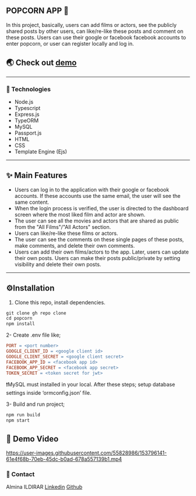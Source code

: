 ## POPCORN APP 🍿

In this project, basically, users can add films or actors, see the publicly shared posts by other users, can like/re-like these posts and comment on these posts. Users can use their google or facebook facebook accounts to enter popcorn, or user can register locally and log in.

## 🌏 Check out [ demo](https://popcorn-final.herokuapp.com/)

---

### 🔎 Technologies

- Node.js
- Typescript
- Express.js
- TypeORM
- MySQL
- Passport.js
- HTML
- CSS
- Template Engine (Ejs)

---

## ✨ Main Features

- Users can log in to the application with their google or facebook accounts. If these accounts use the same email, the user will see the same content.
- When the login process is verified, the user is directed to the dashboard screen where the most liked film and actor are shown.
- The user can see all the movies and actors that are shared as public from the "All Films"/"All Actors" section.
- Users can like/re-like these films or actors.
- The user can see the comments on these single pages of these posts, make comments, and delete their own comments.
- Users can add their own films/actors to the app. Later, users can update their own posts. Users can make their posts public/private by setting visibility and delete their own posts.

---

## ⚙️****Installation****

1. Clone this repo, install dependencies.

```makefile
git clone gh repo clone 
cd popcorn
npm install
```

2- Create .env file like;

```makefile
PORT = <port number>
GOOGLE_CLIENT_ID = <google client id>
GOOGLE_CLIENT_SECRET = <google client secret>
FACEBOOK_APP_ID = <facebook app id>
FACEBOOK_APP_SECRET = <facebook app secret>
TOKEN_SECRET = <token secret for jwt>
```

❗MySQL must installed in your local. After these steps; setup database settings inside ‘ormconfig.json’ file.

3- Build and run project;

```makefile
npm run build
npm start
```

## 📸 Demo Video


https://user-images.githubusercontent.com/55828986/153796141-61e4f68b-70eb-45dc-b0ad-678a557139b1.mp4

### 📩 Contact

Almina ILDIRAR
[Linkedin](https://tr.linkedin.com/in/alminaildirar/en?trk=people-guest_people_search-card)
[Github](https://github.com/alminaildirar)
